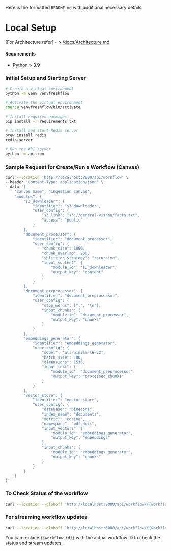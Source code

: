 Here is the formatted `README.md` with additional necessary details:

# Local Setup

[For Architecture refer] - > [/docs/Architecture.md](docs/ARCHITECTURE.md)

#### Requirements

- Python > 3.9

### Initial Setup and Starting Server

```bash
# Create a virtual environment
python -m venv venvfreshflow

# Activate the virtual environment
source venvfreshflow/bin/activate

# Install required packages
pip install -r requirements.txt

# Install and start Redis server
brew install redis
redis-server

# Run the API server
python -m api.run
```

### Sample Request for Create/Run a Workflow (Canvas)

```bash
curl --location 'http://localhost:8000/api/workflow' \
--header 'Content-Type: application/json' \
--data '{
    "canvas_name": "ingestion_canvas",
    "modules": {
        "s3_downloader": {
            "identifier": "s3_downloader",
            "user_config": {
                "s3_link": "s3://general-vishnu/facts.txt",
                "access": "public"
            }
        },
        "document_processor": {
            "identifier": "document_processor",
            "user_config": {
                "chunk_size": 1000,
                "chunk_overlap": 200,
                "splitting_strategy": "recursive",
                "input_content": {
                    "module_id": "s3_downloader",
                    "output_key": "content"
                }
            }
        },
        "document_preprocessor": {
            "identifier": "document_preprocessor",
            "user_config": {
                "stop_words": [".", "\n"],
                "input_chunks": {
                    "module_id": "document_processor",
                    "output_key": "chunks"
                }
            }
        },
        "embeddings_generator": {
            "identifier": "embeddings_generator",
            "user_config": {
                "model": "all-minilm-l6-v2",
                "batch_size": 100,
                "dimensions": 1536,
                "input_text": {
                    "module_id": "document_preprocessor",
                    "output_key": "processed_chunks"
                }
            }
        },
        "vector_store": {
            "identifier": "vector_store",
            "user_config": {
                "database": "pinecone",
                "index_name": "documents",
                "metric": "cosine",
                "namespace": "pdf_docs",
                "input_vectors": {
                    "module_id": "embeddings_generator",
                    "output_key": "embeddings"
                },
                "input_chunks": {
                    "module_id": "embeddings_generator",
                    "output_key": "chunks"
                }
            }
        }
    }
}'
```

### To Check Status of the workflow

```bash
curl --location --globoff 'http://localhost:8000/api/workflow/{{workflow_id}}/status'
```

### For streaming workflow updates

```bash
curl --location --globoff 'http://localhost:8000/api/workflow/{{workflow_id}}/stream'
```

You can replace `{{workflow_id}}` with the actual workflow ID to check the status and stream updates.
